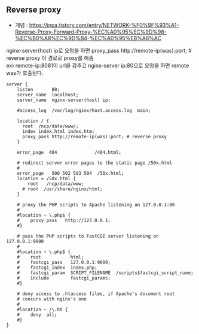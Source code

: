 ## Reverse proxy
* 개념 : https://inpa.tistory.com/entry/NETWORK-%F0%9F%93%A1-Reverse-Proxy-Forward-Proxy-%EC%A0%95%EC%9D%98-%EC%B0%A8%EC%9D%B4-%EC%A0%95%EB%A6%AC   

nginx-server(host) ip로 요청을 하면 proxy_pass http://remote-ip(was):port; # reverse proxy 이 경로로 proxy를 해줌  
ex) remote-ip:8081이 url을 감추고 nginx-server ip:80으로 요청을 하면 remote was가 호출된다.  

``` 
server {
    listen       80;
    server_name  localhost;
    server_name  nginx-server(host) ip;

    #access_log  /var/log/nginx/host.access.log  main;
 
    location / {
      root  /ncp/data/www/;
      index index.html index.htm;
      proxy_pass http://remote-ip(was):port; # reverse proxy
    }

    error_page  404              /404.html;

    # redirect server error pages to the static page /50x.html
    #
    error_page   500 502 503 504  /50x.html;
    location = /50x.html {
        root   /ncp/data/www;
      # root  /usr/share/nginx/html;
    }

    # proxy the PHP scripts to Apache listening on 127.0.0.1:80
    #
    #location ~ \.php$ {
    #    proxy_pass   http://127.0.0.1;
    #}

    # pass the PHP scripts to FastCGI server listening on 127.0.0.1:9000
    #
    #location ~ \.php$ {
    #    root           html;
    #    fastcgi_pass   127.0.0.1:9000;
    #    fastcgi_index  index.php;
    #    fastcgi_param  SCRIPT_FILENAME  /scripts$fastcgi_script_name;
    #    include        fastcgi_params;
    #}

    # deny access to .htaccess files, if Apache's document root
    # concurs with nginx's one
    #
    #location ~ /\.ht {
    #    deny  all;
    #}
}

```  

